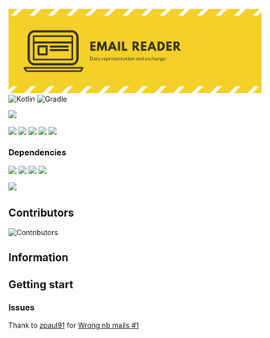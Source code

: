 ![Banner](https://github.com/stheren/EmailReader/blob/main/Banner.jpg?raw=true)
![Kotlin](https://img.shields.io/badge/kotlin-%230095D5.svg?style=for-the-badge&logo=kotlin&logoColor=white)
![Gradle](https://img.shields.io/badge/Gradle-02303A.svg?style=for-the-badge&logo=Gradle&logoColor=white)

![](https://img.shields.io/github/watchers/stheren/EmailReader?style=social)

![](https://img.shields.io/badge/Version-1.0.0-lim)
![](https://img.shields.io/github/languages/top/stheren/EmailReader)
![](https://img.shields.io/github/last-commit/stheren/EmailReader)
![](https://img.shields.io/github/issues-closed-raw/stheren/EmailReader)
![](https://img.shields.io/github/repo-size/stheren/EmailReader)

### Dependencies
![](https://img.shields.io/badge/Kotlin-1.6.10-blue)
![](https://img.shields.io/badge/org.openjfx.javafxplugin-0.0.10-cyan)
![](https://img.shields.io/badge/com.fasterxml.jackson-2.13.1-yellow)
![](https://img.shields.io/badge/net.pwall.json-0.32-orange)

![](https://img.shields.io/badge/com.github.johnrengelman.shadow-5.2.0-black)

## Contributors
![Contributors](https://contrib.rocks/image?repo=stheren/EmailReader)

## Information

## Getting start

### Issues
Thank to [zpaul91](https://github.com/zpaul91) for [Wrong nb mails #1](https://github.com/stheren/EmailReader/issues/1)

